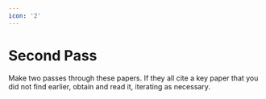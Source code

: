 ```yaml
---
icon: '2'
---
```


# Second Pass

Make two passes through these papers. If they all cite a key paper that you did not find earlier, obtain and read it, iterating as necessary.

